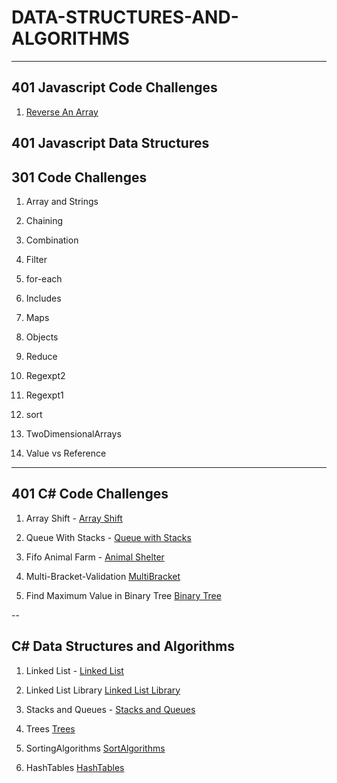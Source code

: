 # DATA-STRUCTURES-AND-ALGORITHMS

---

## 401 Javascript Code Challenges

1. [Reverse An Array](https://github.com/Omac092627/data-structures-and-algorithms/tree/master/Javascript401/Challenges/challenge-01)



## 401 Javascript Data Structures







## 301 Code Challenges

1. Array and Strings

2. Chaining

3. Combination

4. Filter

5. for-each

6. Includes

7. Maps

8. Objects

9. Reduce

10. Regexpt2

11. Regexpt1

12. sort

13. TwoDimensionalArrays

14. Value vs Reference





---




## 401 C# Code Challenges

1. Array Shift - [Array Shift]( https://github.com/Omac092627/data-structures-and-algorithms/tree/master/Code%20Challenges/401%20Code%20Challenges)

2. Queue With Stacks - [Queue with Stacks](https://github.com/Omac092627/data-structures-and-algorithms/tree/master/Code%20Challenges/401%20Code%20Challenges/Queue_With_Stacks)

3. Fifo Animal Farm - [Animal Shelter](https://github.com/Omac092627/data-structures-and-algorithms/tree/master/Code%20Challenges/401%20Code%20Challenges/Fifo_Animal_Farm)

4. Multi-Bracket-Validation [MultiBracket](https://github.com/Omac092627/data-structures-and-algorithms/tree/master/Code%20Challenges/401%20Code%20Challenges/MultiValid)

5. Find Maximum Value in Binary Tree [Binary Tree](https://github.com/Omac092627/data-structures-and-algorithms/tree/master/Code%20Challenges/401%20Code%20Challenges/Find_Maximum_Binary_Tree)

--

## C# Data Structures and Algorithms

1. Linked List - [Linked List](https://github.com/Omac092627/data-structures-and-algorithms/tree/master/Data%20Structures/LinkedList.cs) 

2. Linked List Library [Linked List Library](https://github.com/Omac092627/data-structures-and-algorithms/tree/master/Data%20Structures/LLLibrary/LLLibrary)

3. Stacks and Queues - [Stacks and Queues](https://github.com/Omac092627/data-structures-and-algorithms/tree/master/Code%20Challenges/401%20Code%20Challenges/StacksAndQueues)

4. Trees [Trees](https://github.com/Omac092627/data-structures-and-algorithms/tree/master/Data%20Structures/Trees)

5. SortingAlgorithms [SortAlgorithms](https://github.com/Omac092627/data-structures-and-algorithms/tree/master/Data%20Structures/Sotring%20Algorithms)

6. HashTables [HashTables](https://github.com/Omac092627/data-structures-and-algorithms/tree/master/Data%20Structures/HashTables)

